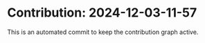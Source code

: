 # Contribution: 2024-12-03-11-57
This is an automated commit to keep the contribution graph active.

